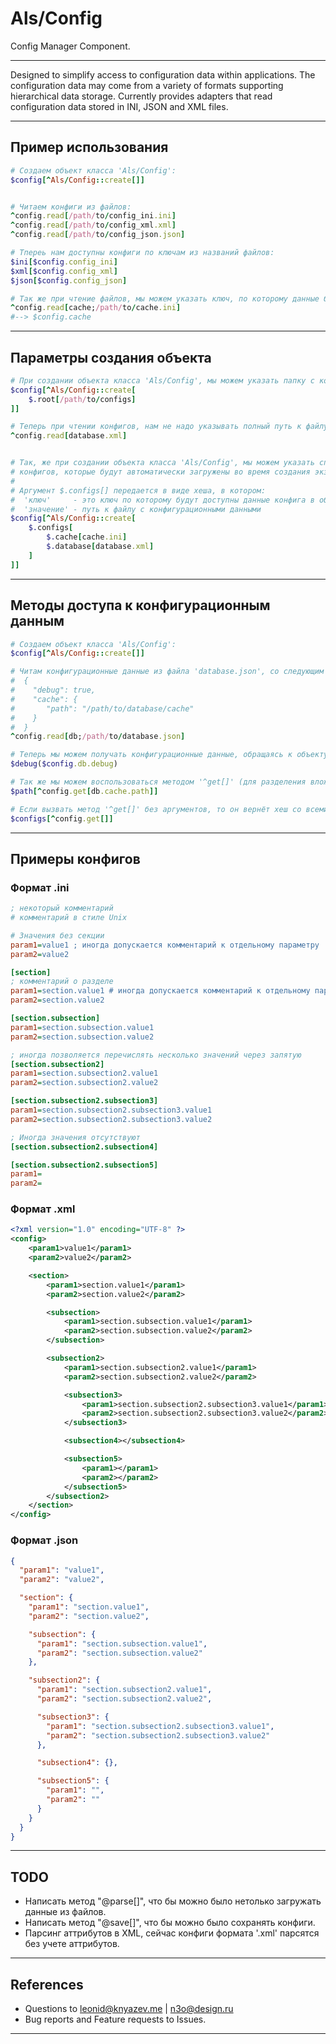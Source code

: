# Als/Config

Config Manager Component.

---

Designed to simplify access to configuration data within applications. The configuration
data may come from a variety of formats supporting hierarchical data storage. Currently
provides adapters that read configuration data stored in INI, JSON and XML files.

---

## Пример использования

```ruby
# Создаем объект класса 'Als/Config':
$config[^Als/Config::create[]]


# Читаем конфиги из файлов:
^config.read[/path/to/config_ini.ini]
^config.read[/path/to/config_xml.xml]
^config.read[/path/to/config_json.json]

# Тпереь нам доступны конфиги по ключам из названий файлов:
$ini[$config.config_ini]
$xml[$config.config_xml]
$json[$config.config_json]

# Так же при чтение файлов, мы можем указать ключ, по которому данные будут доступны:
^config.read[cache;/path/to/cache.ini]
#--> $config.cache
```

---

## Параметры создания объекта

```ruby
# При создании объекта класса 'Als/Config', мы можем указать папку с конфигами:
$config[^Als/Config::create[
	$.root[/path/to/configs]
]]

# Теперь при чтении конфигов, нам не надо указывать полный путь к файлу с конфигом:
^config.read[database.xml]


# Так, же при создании объекта класса 'Als/Config', мы можем указать список
# конфигов, которые будут автоматически загружены во время создания экземпляра класса:
#
# Аргумент $.configs[] передается в виде хеша, в котором:
#  'ключ'     - это ключ по которому будут доступны данные конфига в объекте класса
#  'значение' - путь к файлу с конфигурационными данными
$config[^Als/Config::create[
	$.configs[
		$.cache[cache.ini]
		$.database[database.xml]
	]
]]
```

---

## Методы доступа к конфигурационным данным

```ruby
# Создаем объект класса 'Als/Config':
$config[^Als/Config::create[]]

# Читам конфигурационные данные из файла 'database.json', со следующим содержимым:
#  {
#    "debug": true,
#    "cache": {
#       "path": "/path/to/database/cache"
#    }
#  }
^config.read[db;/path/to/database.json]

# Теперь мы можем получать конфигурационные данные, обращаясь к объекту '$config', как к хешу:
$debug($config.db.debug)

# Так же мы можем воспользоваться методом '^get[]' (для разделения вложенности используются точки):
$path[^config.get[db.cache.path]]

# Если вызвать метод '^get[]' без аргументов, то он вернёт хеш со всеми ранее загруженными конфигами:
$configs[^config.get[]]
```
---

## Примеры конфигов

### Формат .ini

```ini
; некоторый комментарий
# комментарий в стиле Unix

# Значения без секции
param1=value1 ; иногда допускается комментарий к отдельному параметру
param2=value2

[section]
; комментарий о разделе
param1=section.value1 # иногда допускается комментарий к отдельному параметру
param2=section.value2

[section.subsection]
param1=section.subsection.value1
param2=section.subsection.value2

; иногда позволяется перечислять несколько значений через запятую
[section.subsection2]
param1=section.subsection2.value1
param2=section.subsection2.value2

[section.subsection2.subsection3]
param1=section.subsection2.subsection3.value1
param2=section.subsection2.subsection3.value2

; Иногда значения отсутствуют
[section.subsection2.subsection4]

[section.subsection2.subsection5]
param1=
param2=
```

### Формат .xml

```xml
<?xml version="1.0" encoding="UTF-8" ?>
<config>
    <param1>value1</param1>
    <param2>value2</param2>

    <section>
        <param1>section.value1</param1>
        <param2>section.value2</param2>

        <subsection>
            <param1>section.subsection.value1</param1>
            <param2>section.subsection.value2</param2>
        </subsection>

        <subsection2>
            <param1>section.subsection2.value1</param1>
            <param2>section.subsection2.value2</param2>

            <subsection3>
                <param1>section.subsection2.subsection3.value1</param1>
                <param2>section.subsection2.subsection3.value2</param2>
            </subsection3>

            <subsection4></subsection4>

            <subsection5>
                <param1></param1>
                <param2></param2>
            </subsection5>
        </subsection2>
    </section>
</config>
```

### Формат .json

```json
{
  "param1": "value1",
  "param2": "value2",

  "section": {
    "param1": "section.value1",
    "param2": "section.value2",

    "subsection": {
      "param1": "section.subsection.value1",
      "param2": "section.subsection.value2"
    },

    "subsection2": {
      "param1": "section.subsection2.value1",
      "param2": "section.subsection2.value2",

      "subsection3": {
        "param1": "section.subsection2.subsection3.value1",
        "param2": "section.subsection2.subsection3.value2"
      },

      "subsection4": {},

      "subsection5": {
        "param1": "",
        "param2": ""
      }
    }
  }
}
```

---

## TODO

- Написать метод "@parse[]", что бы можно было нетолько загружать данные из файлов.
- Написать метод "@save[]", что бы можно было сохранять конфиги.
- Парсинг аттрибутов в XML, сейчас конфиги формата '.xml' парсятся без учете аттрибутов.

---

## References

- Questions to <leonid@knyazev.me> | <n3o@design.ru>
- Bug reports and Feature requests to Issues.

---
